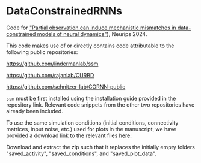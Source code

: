 # DataConstrainedRNNs

Code for ["Partial observation can induce mechanistic mismatches
in data-constrained models of neural dynamics"](https://www.biorxiv.org/content/10.1101/2024.05.24.595741v1)), Neurips 2024.

This code makes use of or directly contains code attributable to the following public repositories:

https://github.com/lindermanlab/ssm

https://github.com/rajanlab/CURBD

https://github.com/schnitzer-lab/CORNN-public

`ssm` must be first installed using the installation guide provided in the repository link. Relevant code snippets from the other two repositories have already been included. 

To use the same simulation conditions (initial conditions, connectivity matrices, input noise, etc.) used for plots in the manuscript, we have provided a download link to the relevant files [here](https://www.dropbox.com/scl/fi/4306wf3tnvld9bzh963e9/additional_files_neurips_2024_mechanistic_mismatch.zip?rlkey=hyexf3cfwvdllmnzlx3z7dy45&st=ms364yqa&dl=0): 

Download and extract the zip such that it replaces the initially empty folders "saved_activity", "saved_conditions", and "saved_plot_data".

